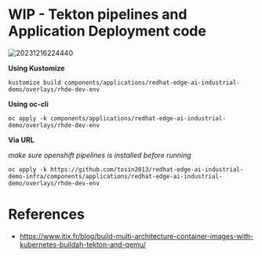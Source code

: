 # WIP - Tekton pipelines and Application Deployment code

![20231216224440](https://i.imgur.com/3dNPQJR.png)

**Using Kustomize**
```
kustomize build components/applications/redhat-edge-ai-industrial-demo/overlays/rhde-dev-env 
```

**Using oc-cli**
```
oc apply -k components/applications/redhat-edge-ai-industrial-demo/overlays/rhde-dev-env
```

**Via URL**  

*make sure openshift pipelines is installed before running*

```
oc apply -k https://github.com/tosin2013/redhat-edge-ai-industrial-demo-infra/components/applications/redhat-edge-ai-industrial-demo/overlays/rhde-dev-env
```

# References
* https://www.itix.fr/blog/build-multi-architecture-container-images-with-kubernetes-buildah-tekton-and-qemu/
